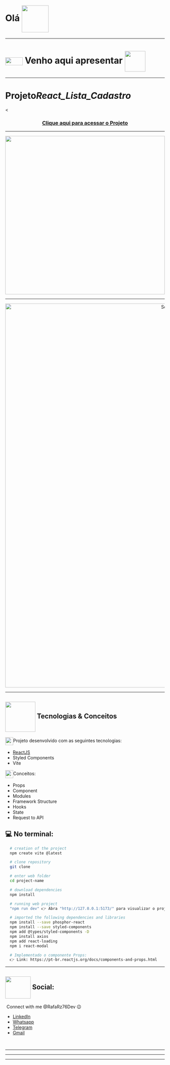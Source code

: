 # Olá <img src="https://media.giphy.com/media/l1J9sBOqBIvnafnUc/giphy.gif" align="center" width="85">

---

# <img src="https://media.giphy.com/media/XwcRflO9HD0Sk6RaRM/giphy.gif" align="center" height="25" width="55"> Venho aqui apresentar <img src="https://media.giphy.com/media/LmqitTYGsNMiWu3VWO/giphy.gif" align="center" width="65">

---

# Projeto*React_Lista_Cadastro*

<<br>

### <div align="center">[Clique aqui para acessar o Projeto](https://rafarz76dev-desafiostackx-web30-react.netlify.app/)

---

   <img src="ProjetoWeb3.0 React.png" align="center" height="500em" width="100%" href="https://rafarz76dev-desafiostackx-web30-react.netlify.app">

---

<div align="center">
<img width="1212" alt="Screen Shot 2022-07-21 at 22 39 08" src="https://user-images.githubusercontent.com/57332512/183978135-6d14a825-b837-4305-9a47-065ce76a020c.png">
 </div>

---

## <img src="https://media.giphy.com/media/eBqEQyWGdgSNgRVLCV/giphy.gif" align="center" height="95" width="95"> Tecnologias & Conceitos

<img src="https://media.giphy.com/media/XwcRflO9HD0Sk6RaRM/giphy.gif" align="center" height="25" width="25">Projeto desenvolvido com as seguintes tecnologias:

- [ReactJS](https://reactjs.org/)
- Styled Components
- Vite

<img src="https://media.giphy.com/media/XwcRflO9HD0Sk6RaRM/giphy.gif" align="center" height="25" width="25">Conceitos:

- Props
- Component
- Modules
- Framework Structure
- Hooks
- State
- Request to API

## :computer: No terminal:

```bash
  # creation of the project
  npm create vite @latest

  # clone repository
  git clone

  # enter web folder
  cd project-name

  # download dependencies
  npm install

  # running web project
  "npm run dev" 👉 Abra "http://127.0.0.1:5173/" para visualizar o projeto em seu navegador

  # imported the following dependencies and libraries
  npm install --save phosphor-react
  npm install --save styled-components
  npm add @types/styled-components -D
  npm install axios
  npm add react-loading
  npm i react-modal

  # Implementado o componente Props:
  👉 Link: https://pt-br.reactjs.org/docs/components-and-props.html
```

---

## <img src="https://media.giphy.com/media/hWhzyAxIu6rVS5AKbP/giphy.gif" align="center"  height="70" width="80"> Social:

&nbsp;Connect with me @RafaRz76Dev :wink:
<br />

- [LinkedIn](https://www.linkedin.com/in/rafael-raizer/)
- [Whatsapp](https://api.whatsapp.com/send/?phone=47999327137)
- [Telegram](https://t.me/RafaRaizer76)
- [Gmail](mailto:rafaelraizer76@gmail.com)

<br />

---

---

[ts]: https://www.typescriptlang.org

---

[documentação react]: https://pt-br.reactjs.org/docs/getting-started.html.
